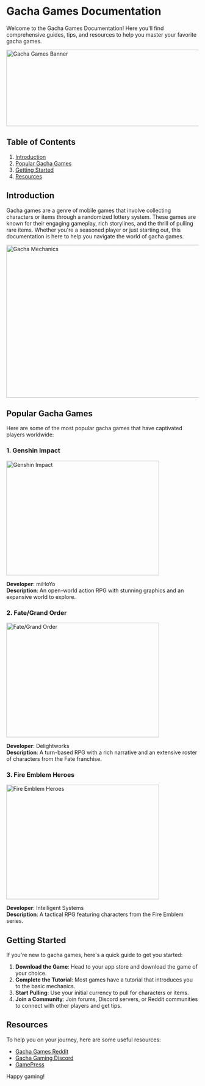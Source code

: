 # Gacha Games Documentation

Welcome to the Gacha Games Documentation! Here you'll find comprehensive guides, tips, and resources to help you master your favorite gacha games.

<img src="/images/gacha-banner.jpg" alt="Gacha Games Banner" width="800" height="200">

## Table of Contents

1. [Introduction](#introduction)
2. [Popular Gacha Games](#popular-gacha-games)
3. [Getting Started](#getting-started)
4. [Resources](#resources)

## Introduction

Gacha games are a genre of mobile games that involve collecting characters or items through a randomized lottery system. These games are known for their engaging gameplay, rich storylines, and the thrill of pulling rare items. Whether you're a seasoned player or just starting out, this documentation is here to help you navigate the world of gacha games.

<img src="/images/gacha-mechanics.jpg" alt="Gacha Mechanics" width="600" height="400">

## Popular Gacha Games

Here are some of the most popular gacha games that have captivated players worldwide:

### 1. Genshin Impact
<img src="/images/genshin-impact.jpg" alt="Genshin Impact" width="400" height="300">

**Developer**: miHoYo  
**Description**: An open-world action RPG with stunning graphics and an expansive world to explore.

### 2. Fate/Grand Order
<img src="/images/fate-grand-order.jpg" alt="Fate/Grand Order" width="400" height="300">

**Developer**: Delightworks  
**Description**: A turn-based RPG with a rich narrative and an extensive roster of characters from the Fate franchise.

### 3. Fire Emblem Heroes
<img src="/images/fire-emblem-heroes.jpg" alt="Fire Emblem Heroes" width="400" height="300">

**Developer**: Intelligent Systems  
**Description**: A tactical RPG featuring characters from the Fire Emblem series.

## Getting Started

If you're new to gacha games, here's a quick guide to get you started:

1. **Download the Game**: Head to your app store and download the game of your choice.
2. **Complete the Tutorial**: Most games have a tutorial that introduces you to the basic mechanics.
3. **Start Pulling**: Use your initial currency to pull for characters or items.
4. **Join a Community**: Join forums, Discord servers, or Reddit communities to connect with other players and get tips.



## Resources

To help you on your journey, here are some useful resources:

- [Gacha Games Reddit](https://www.reddit.com/r/gachagaming/)
- [Gacha Gaming Discord](https://discord.gg/gachagaming)
- [GamePress](https://gamepress.gg/)



Happy gaming!
